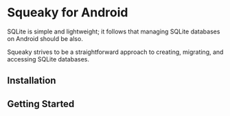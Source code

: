 # Squeaky for Android

SQLite is simple and lightweight; it follows that managing SQLite databases on Android should be also.

Squeaky strives to be a straightforward approach to creating, migrating, and accessing SQLite
databases.

## Installation

## Getting Started


